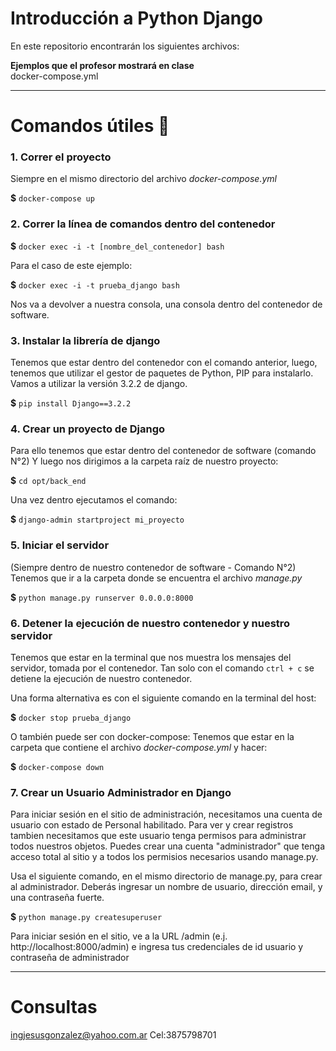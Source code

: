 # Introducción a Python Django
En este repositorio encontrarán los siguientes archivos:

__Ejemplos que el profesor mostrará en clase__\
docker-compose.yml

---

# Comandos útiles 🐋

### 1. Correr el proyecto
Siempre en el mismo directorio del archivo *docker-compose.yml*  

**$** `docker-compose up`

### 2. Correr la línea de comandos dentro del contenedor

**$** `docker exec -i -t [nombre_del_contenedor] bash`

Para el caso de este ejemplo:

**$** `docker exec -i -t prueba_django bash`

Nos va a devolver a nuestra consola, una consola dentro del contenedor de software.

### 3. Instalar la librería de django
Tenemos que estar dentro del contenedor con el comando anterior, luego, tenemos que utilizar el gestor de paquetes de Python, PIP para instalarlo.
Vamos a utilizar la versión 3.2.2 de django.

**$** `pip install Django==3.2.2` 

### 4. Crear un proyecto de Django
Para ello tenemos que estar dentro del contenedor de software (comando N°2)
Y luego nos dirigimos a la carpeta raíz de nuestro proyecto:

**$** `cd opt/back_end` 

Una vez dentro ejecutamos el comando:

**$** `django-admin startproject mi_proyecto` 

### 5. Iniciar el servidor
(Siempre dentro de nuestro contenedor de software - Comando N°2)  
Tenemos que ir a la carpeta donde se encuentra el archivo *manage.py*  

**$** `python manage.py runserver 0.0.0.0:8000`  

### 6. Detener la ejecución de nuestro contenedor y nuestro servidor
Tenemos que estar en la terminal que nos muestra los mensajes del servidor, tomada por el contenedor.
Tan solo con el comando `ctrl + c`  se detiene la ejecución de nuestro contenedor.  

Una forma alternativa es con el siguiente comando en la terminal del host:

**$** `docker stop prueba_django`  

O también puede ser con docker-compose:
Tenemos que estar en la carpeta que contiene el archivo *docker-compose.yml* y hacer:


**$** `docker-compose down`  

### 7. Crear un Usuario Administrador en Django
Para iniciar sesión en el sitio de administración, necesitamos una cuenta de usuario con estado de Personal habilitado. 
Para ver y crear registros tambien necesitamos que este usuario tenga permisos para administrar todos nuestros objetos. 
Puedes crear una cuenta "administrador" que tenga acceso total al sitio y a todos los permisios necesarios usando manage.py.

Usa el siguiente comando, en el mismo directorio de manage.py, para crear al administrador. Deberás ingresar un nombre de usuario, dirección email, y una contraseña fuerte.

**$** `python manage.py createsuperuser`

Para iniciar sesión en el sitio, ve a la URL /admin (e.j. http://localhost:8000/admin) e ingresa tus credenciales de id usuario y contraseña de administrador

---
# Consultas
ingjesusgonzalez@yahoo.com.ar
Cel:3875798701

